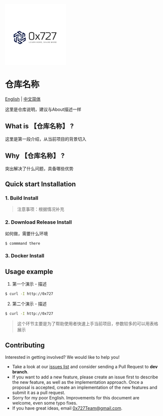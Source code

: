 
![logo](./doc/images/logo.png)

# 仓库名称

[English](./README.md) | [中文简体](./README_zh.md)

这里是仓库说明，建议与About描述一样

## What is 【仓库名称】 ?

这里是第一段介绍，从当前项目的背景切入

## Why 【仓库名称】 ?

突出解决了什么问题，具备哪些优势

## Quick start Installation

### 1. Build Install

> 注意事项：根据情况补充

### 2. Download Release Install

如何做，需要什么环境

```bash
$ commmand there
```

### 3. Docker Install

## Usage example

1. 第一个演示 - 描述

```bash
$ curl -I http://0x727
```

2. 第二个演示 - 描述

```bash
$ curl -I http://0x727
```

> 这个环节主要是为了帮助使用者快速上手当前项目，参数较多的可以用表格展示

## Contributing

Interested in getting involved? We would like to help you!

* Take a look at our [issues list](https://github.com/0x727/Template/issues) and consider sending a Pull Request to **dev branch**.
* If you want to add a new feature, please create an issue first to describe the new feature, as well as the implementation approach. Once a proposal is accepted, create an implementation of the new features and submit it as a pull request.
* Sorry for my poor English. Improvements for this document are welcome, even some typo fixes.
* If you have great ideas, email 0x727Team@gmail.com.
